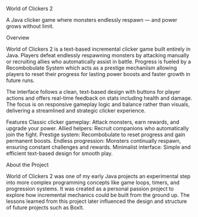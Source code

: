 World of Clickers 2

A Java clicker game where monsters endlessly respawn — and power grows without limit.

Overview

World of Clickers 2 is a text-based incremental clicker game built entirely in Java. Players defeat endlessly respawning monsters by attacking manually or recruiting allies who automatically assist in battle. Progress is fueled by a Recombobulate System which acts as a prestige mechaniism allowing players to reset their progress for lasting power boosts and faster growth in future runs.

The interface follows a clean, text-based design with buttons for player actions and offers real-time feedback on stats including health and damage. The focus is on responsive gameplay logic and balance rather than visuals, delivering a streamlined and strategic clicker experience.

Features
Classic clicker gameplay: Attack monsters, earn rewards, and upgrade your power.
Allied helpers: Recruit companions who automatically join the fight.
Prestige system: Recombobulate to reset progress and gain permanent boosts.
Endless progression: Monsters continually respawn, ensuring constant challenges and rewards.
Minimalist interface: Simple and efficient text-based design for smooth play.

About the Project

World of Clickers 2 was one of my early Java projects an experimental step into more complex programming concepts like game loops, timers, and progression systems. It was created as a personal passion project to explore how incremental mechanics could be built from the ground up. The lessons learned from this project later influenced the design and structure of future projects such as BoxIt.
